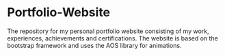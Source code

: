 # Portfolio-Website
The repository for my personal portfolio website consisting of my work, experiences, achievements and certifications. The website is based on the bootstrap framework and uses the AOS library for animations.
